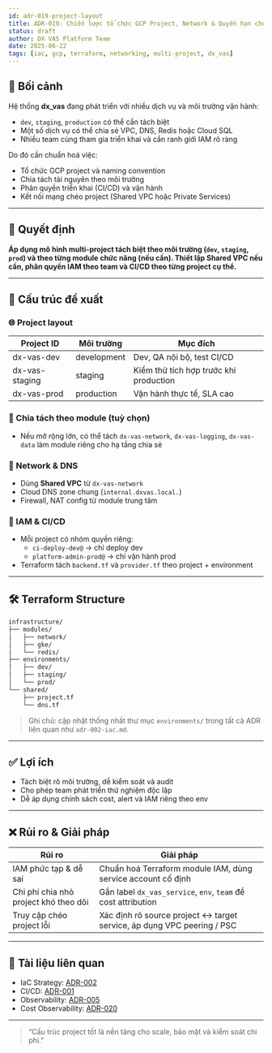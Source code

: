 ```yaml
---
id: adr-019-project-layout
title: ADR-019: Chiến lược tổ chức GCP Project, Network & Quyền hạn cho hệ thống dx_vas
status: draft
author: DX VAS Platform Team
date: 2025-06-22
tags: [iac, gcp, terraform, networking, multi-project, dx_vas]
---
```


## 📌 Bối cảnh

Hệ thống **dx_vas** đang phát triển với nhiều dịch vụ và môi trường vận hành:
- `dev`, `staging`, `production` có thể cần tách biệt
- Một số dịch vụ có thể chia sẻ VPC, DNS, Redis hoặc Cloud SQL
- Nhiều team cùng tham gia triển khai và cần ranh giới IAM rõ ràng

Do đó cần chuẩn hoá việc:
- Tổ chức GCP project và naming convention
- Chia tách tài nguyên theo môi trường
- Phân quyền triển khai (CI/CD) và vận hành
- Kết nối mạng chéo project (Shared VPC hoặc Private Services)

---

## 🧠 Quyết định

**Áp dụng mô hình multi-project tách biệt theo môi trường (`dev`, `staging`, `prod`) và theo từng module chức năng (nếu cần). Thiết lập Shared VPC nếu cần, phân quyền IAM theo team và CI/CD theo từng project cụ thể.**

---

## 🧭 Cấu trúc đề xuất

### 🌐 Project layout

| Project ID | Môi trường | Mục đích |
|------------|------------|----------|
| dx-vas-dev | development | Dev, QA nội bộ, test CI/CD |
| dx-vas-staging | staging | Kiểm thử tích hợp trước khi production |
| dx-vas-prod | production | Vận hành thực tế, SLA cao |

### 🧱 Chia tách theo module (tuỳ chọn)
- Nếu mở rộng lớn, có thể tách `dx-vas-network`, `dx-vas-logging`, `dx-vas-data` làm module riêng cho hạ tầng chia sẻ

### 📡 Network & DNS
- Dùng **Shared VPC** từ `dx-vas-network`
- Cloud DNS zone chung (`internal.dxvas.local.`)
- Firewall, NAT config từ module trung tâm

### 🔐 IAM & CI/CD
- Mỗi project có nhóm quyền riêng:
  - `ci-deploy-dev@` → chỉ deploy dev
  - `platform-admin-prod@` → chỉ vận hành prod
- Terraform tách `backend.tf` và `provider.tf` theo project + environment

---

## 🛠 Terraform Structure

```bash
infrastructure/
├── modules/
│   ├── network/
│   ├── gke/
│   └── redis/
├── environments/
│   ├── dev/
│   ├── staging/
│   └── prod/
└── shared/
    ├── project.tf
    └── dns.tf
```

> Ghi chú: cập nhật thống nhất thư mục `environments/` trong tất cả ADR liên quan như `adr-002-iac.md`.

---

## ✅ Lợi ích

- Tách biệt rõ môi trường, dễ kiểm soát và audit
- Cho phép team phát triển thử nghiệm độc lập
- Dễ áp dụng chính sách cost, alert và IAM riêng theo env

---

## ❌ Rủi ro & Giải pháp

| Rủi ro | Giải pháp |
|--------|-----------|
| IAM phức tạp & dễ sai | Chuẩn hoá Terraform module IAM, dùng service account cố định |
| Chi phí chia nhỏ project khó theo dõi | Gắn label `dx_vas_service`, `env`, `team` để cost attribution |
| Truy cập chéo project lỗi | Xác định rõ source project ↔ target service, áp dụng VPC peering / PSC |

---

## 📎 Tài liệu liên quan

- IaC Strategy: [ADR-002](./adr-002-iac.md)
- CI/CD: [ADR-001](./adr-001-ci-cd.md)
- Observability: [ADR-005](./adr-005-observability.md)
- Cost Observability: [ADR-020](./adr-020-cost-observability.md)

---
> “Cấu trúc project tốt là nền tảng cho scale, bảo mật và kiểm soát chi phí.”
